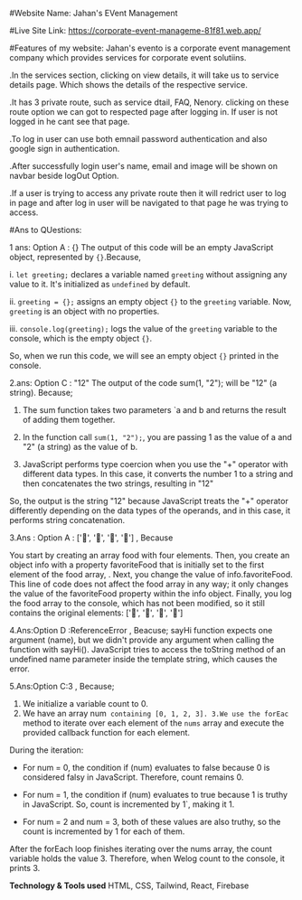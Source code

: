 

#Website Name: Jahan's EVent Management

#Live Site Link: https://corporate-event-manageme-81f81.web.app/

#Features of my website:
Jahan's evento is a corporate event management company which provides services for corporate event solutiins. 

.In the services section, clicking on view details, it will take us to service details page. Which shows the details of the respective service.

.It has 3 private route, such as  service dtail, FAQ, Nenory. clicking on these route option we can got to respected page after logging in. If user is not logged in he cant see that page.

.To log in user can use both emnail password authentication and also google sign in authentication.

.After successfully login user's name, email and image will be shown on navbar beside logOut Option.

.If a user is trying to access any private route then it will redrict user to log in page and after log in user will be navigated to that page he was trying to access.



#Ans to QUestions:

1 ans: Option A : {} 
The output of this code will be an empty JavaScript object, represented by `{}`.Because,

i. `let greeting;` declares a variable named `greeting` without assigning any value to it. It's initialized as `undefined` by default.

ii. `greeting = {};` assigns an empty object `{}` to the `greeting` variable. Now, `greeting` is an object with no properties.

iii. `console.log(greeting);` logs the value of the `greeting` variable to the console, which is the empty object `{}`.

So, when we run this code, we will see an empty object `{}` printed in the console.


2.ans: Option C : "12"
The output of the code sum(1, "2"); will be "12" (a string). Because;

1. The sum function takes two parameters `a and b and returns the result of adding them together.

2. In the function call `sum(1, "2");`, you are passing 1 as the value of a and "2" (a string) as the value of b.

3. JavaScript performs type coercion when you use the "+" operator with different data types. In this case, it converts the number 1 to a string and then concatenates the two strings, resulting in "12"

So, the output is the string "12" because JavaScript treats the "+" operator differently depending on the data types of the operands, and in this case, it performs string concatenation.

3.Ans : Option A : ['🍕', '🍫', '🥑', '🍔'] , Because

You start by creating an array food with four elements.
Then, you create an object info with a property favoriteFood that is initially set to the first element of the food array, .
Next, you change the value of info.favoriteFood. This line of code does not affect the food array in any way; it only changes the value of the favoriteFood property within the info object.
Finally, you log the food array to the console, which has not been modified, so it still contains the original elements: ['🍕', '🍫', '🥑', '🍔']

4.Ans:Option D :ReferenceError , Beacuse;
sayHi function expects one argument (name), but we didn't provide any argument when calling the function with sayHi(). JavaScript tries to access the toString method of an undefined name parameter inside the template string, which causes the error.


5.Ans:Option C:3 , Because;

1. We initialize a variable count to 0.
2. We have an array num` containing [0, 1, 2, 3].
3.We use the forEac` method to iterate over each element of the `nums` array and execute the provided callback function for each element.

During the iteration:

- For num = 0, the condition if (num) evaluates to false because 0 is considered falsy in JavaScript. Therefore, count remains 0.

- For num = 1, the condition if (num) evaluates to true because 1 is truthy in JavaScript. So, count is incremented by 1`, making it 1.

- For num = 2 and num = 3, both of these values are also truthy, so the count is incremented by 1 for each of them.

After the forEach loop finishes iterating over the nums array, the count variable holds the value 3. Therefore, when Welog count to the console, it prints 3.

 **Technology & Tools used**
HTML, CSS, Tailwind, React, Firebase






















